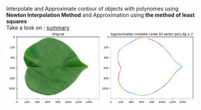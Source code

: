 Interpolate and Approximate contour of objects with polynomes using **Newton Interpolation Method** and Approximation using **the method of least squares** \
Take a look on : [summary](./Sumarry.pdf)
![exemple1](./imgs/output.png)
